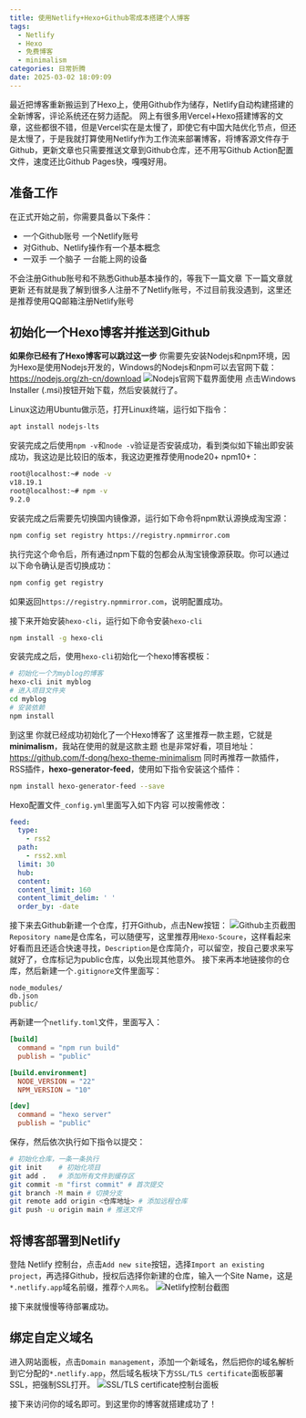```yaml
---
title: 使用Netlify+Hexo+Github零成本搭建个人博客
tags:
  - Netlify
  - Hexo
  - 免费博客
  - minimalism
categories: 日常折腾
date: 2025-03-02 18:09:09
---
```

最近把博客重新搬运到了Hexo上，使用Github作为储存，Netlify自动构建搭建的全新博客，评论系统还在努力适配。
网上有很多用Vercel+Hexo搭建博客的文章，这些都很不错，但是Vercel实在是太慢了，即使它有中国大陆优化节点，但还是太慢了，于是我就打算使用Netlify作为工作流来部署博客，将博客源文件存于Github，更新文章也只需要推送文章到Github仓库，还不用写Github Action配置文件，速度还比Github Pages快，嘎嘎好用。

## 准备工作

在正式开始之前，你需要具备以下条件：
- 一个Github账号 一个Netlify账号
- 对Github、Netlify操作有一个基本概念
- 一双手 一个脑子 一台能上网的设备

不会注册Github账号和不熟悉Github基本操作的，等我下一篇文章 下一篇文章就更新
还有就是我了解到很多人注册不了Netlify账号，不过目前我没遇到，这里还是推荐使用QQ邮箱注册Netlify账号

## 初始化一个Hexo博客并推送到Github

**如果你已经有了Hexo博客可以跳过这一步**
你需要先安装Nodejs和npm环境，因为Hexo是使用Nodejs开发的，Windows的Nodejs和npm可以去官网下载：https://nodejs.org/zh-cn/download
![Nodejs官网下载界面使用](https://cdn.mengze.vip/gh/YShenZe/Blog-Static-Resource@main/images/Screenshot_2025-03-02-16-49-37-81_a87fd7db6caa850b517aa6fa9d2fcd0e.jpg)
点击Windows Installer (.msi)按钮开始下载，然后安装就行了。

Linux这边用Ubuntu做示范，打开Linux终端，运行如下指令：
```sh
apt install nodejs-lts
```

安装完成之后使用`npm -v`和`node -v`验证是否安装成功，看到类似如下输出即安装成功，我这边是比较旧的版本，我这边更推荐使用node20+ npm10+：
```sh
root@localhost:~# node -v
v18.19.1
root@localhost:~# npm -v
9.2.0
```
安装完成之后需要先切换国内镜像源，运行如下命令将npm默认源换成淘宝源：
```sh
npm config set registry https://registry.npmmirror.com
```
执行完这个命令后，所有通过npm下载的包都会从淘宝镜像源获取。你可以通过以下命令确认是否切换成功：
```sh
npm config get registry
```
如果返回`https://registry.npmmirror.com`，说明配置成功。

接下来开始安装`hexo-cli`，运行如下命令安装`hexo-cli`
```sh
npm install -g hexo-cli
```
安装完成之后，使用`hexo-cli`初始化一个hexo博客模板：
```sh
# 初始化一个为myblog的博客
hexo-cli init myblog
# 进入项目文件夹
cd myblog
# 安装依赖
npm install
```

到这里 你就已经成功初始化了一个Hexo博客了 这里推荐一款主题，它就是**minimalism**，我站在使用的就是这款主题 也是非常好看，项目地址：https://github.com/f-dong/hexo-theme-minimalism
同时再推荐一款插件，RSS插件，**hexo-generator-feed**，使用如下指令安装这个插件：
```sh
npm install hexo-generator-feed --save
```
Hexo配置文件`_config.yml`里面写入如下内容 可以按需修改：
```yaml
feed:
  type: 
    - rss2
  path: 
    - rss2.xml
  limit: 30
  hub:
  content:
  content_limit: 160
  content_limit_delim: ' '
  order_by: -date
```

接下来去Github新建一个仓库，打开Github，点击New按钮：
![Github主页截图](https://cdn.mengze.vip/gh/YShenZe/Blog-Static-Resource@main/images/IMG_20250302_172731.jpg)
`Repository name`是仓库名，可以随便写，这里推荐用`Hexo-Scoure`，这样看起来好看而且还适合快速寻找，`Description`是仓库简介，可以留空，按自己要求来写就好了，仓库标记为public仓库，以免出现其他意外。
接下来再本地链接你的仓库，然后新建一个`.gitignore`文件里面写：
```.gitignore
node_modules/
db.json
public/
```
再新建一个`netlify.toml`文件，里面写入：
```toml
[build]
  command = "npm run build"
  publish = "public"

[build.environment]
  NODE_VERSION = "22"  
  NPM_VERSION = "10"    

[dev]
  command = "hexo server"  
  publish = "public"       
```
保存，然后依次执行如下指令以提交：
```sh
# 初始化仓库，一条一条执行
git init    # 初始化项目
git add .   # 添加所有文件到缓存区
git commit -m "first commit" # 首次提交
git branch -M main # 切换分支
git remote add origin <仓库地址> # 添加远程仓库
git push -u origin main # 推送文件
```

## 将博客部署到Netlify
登陆 Netlify 控制台，点击`Add new site`按钮，选择`Import an existing project`，再选择Github，授权后选择你新建的仓库，输入一个Site Name，这是`*.netlify.app`域名前缀，推荐`个人网名`。
![Netlify控制台截图](https://cdn.mengze.vip/gh/YShenZe/Blog-Static-Resource@main/images/Screenshot_2025-03-02-17-54-19-74_df198e732186825c8df26e3c5a10d7cd.jpg)

接下来就慢慢等待部署成功。

## 绑定自定义域名
进入网站面板，点击`Domain management`，添加一个新域名，然后把你的域名解析到它分配的`*.netlify.app`，然后域名板块下方`SSL/TLS certificate`面板部署SSL，把强制SSL打开。
![SSL/TLS certificate控制台面板](https://cdn.mengze.vip/gh/YShenZe/Blog-Static-Resource@main/images/Screenshot_2025-03-02-18-05-27-61_df198e732186825c8df26e3c5a10d7cd.jpg)

接下来访问你的域名即可。到这里你的博客就搭建成功了！